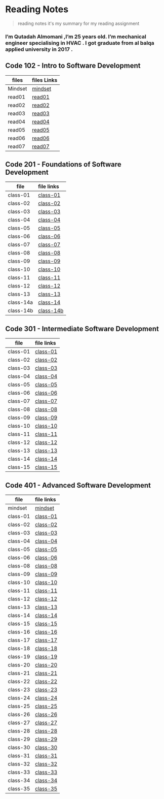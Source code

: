    # Reading Notes    
   
> reading notes it's my summary for my reading assignment

### I’m Qutadah Almomani ,I’m 25 years old. I’m mechanical engineer specialising in HVAC . I got graduate from al balqa applied university in 2017 .

## Code 102 - Intro to Software Development

| files | files Links        
|-----------------|:------------
| Mindset | [mindset](https://qutadah95.github.io/reading-notes/102/Mindset) 
| read01     | [read01](https://qutadah95.github.io/reading-notes/102/read01)       
| read02      | [read02](https://qutadah95.github.io/reading-notes/102/read02)  
| read03     | [read03](https://qutadah95.github.io/reading-notes/102/read03)        
| read04      | [read04](https://qutadah95.github.io/reading-notes/102/read04)
| read05     | [read05](https://qutadah95.github.io/reading-notes/102/read05)       
| read06      | [read06](https://qutadah95.github.io/reading-notes/102/read06)
| read07      | [read07](https://qutadah95.github.io/reading-notes/102/read07) 


## Code 201 - Foundations of Software Development

|file    |  file links           
|-----------------|:------------
| class-01     | [class-01](https://qutadah95.github.io/reading-notes/201/class-01) 
| class-02     | [class-02](https://qutadah95.github.io/reading-notes/201/class-02)
| class-03     | [class-03](https://qutadah95.github.io/reading-notes/201/class-03)
| class-04     | [class-04](https://qutadah95.github.io/reading-notes/201/class-04)
| class-05     | [class-05](https://qutadah95.github.io/reading-notes/201/class-05)
| class-06     | [class-06](https://qutadah95.github.io/reading-notes/201/class-06)
| class-07     | [class-07](https://qutadah95.github.io/reading-notes/201/class-07)
| class-08     | [class-08](https://qutadah95.github.io/reading-notes/201/class-08)
| class-09     | [class-09](https://qutadah95.github.io/reading-notes/201/class-09)
| class-10     | [class-10](https://qutadah95.github.io/reading-notes/201/class-10)
| class-11     | [class-11](https://qutadah95.github.io/reading-notes/201/class-11)
| class-12     | [class-12](https://qutadah95.github.io/reading-notes/201/class-12)
| class-13     | [class-13](https://qutadah95.github.io/reading-notes/201/class-13)
| class-14a     | [class-14](https://qutadah95.github.io/reading-notes/201/class-14)
| class-14b     | [class-14b](https://qutadah95.github.io/reading-notes/201/class-14b)

 
## Code 301 - Intermediate Software Development

|file    |  file links           
|-----------------|:------------
| class-01     | [class-01](https://qutadah95.github.io/reading-notes/301/class-01) 
| class-02     | [class-02](https://qutadah95.github.io/reading-notes/301/class-02) 
| class-03     | [class-03](https://qutadah95.github.io/reading-notes/301/class-03) 
| class-04     | [class-04](https://qutadah95.github.io/reading-notes/301/class-04) 
| class-05     | [class-05](https://qutadah95.github.io/reading-notes/301/class-05) 
| class-06     | [class-06](https://qutadah95.github.io/reading-notes/301/class-06) 
| class-07     | [class-07](https://qutadah95.github.io/reading-notes/301/class-07) 
| class-08     | [class-08](https://qutadah95.github.io/reading-notes/301/class-08) 
| class-09     | [class-09](https://qutadah95.github.io/reading-notes/301/class-09) 
| class-10     | [class-10](https://qutadah95.github.io/reading-notes/301/class-10) 
| class-11     | [class-11](https://qutadah95.github.io/reading-notes/301/class-11) 
| class-12     | [class-12](https://qutadah95.github.io/reading-notes/301/class-12) 
| class-13     | [class-13](https://qutadah95.github.io/reading-notes/301/class-13)
| class-14     | [class-14](https://qutadah95.github.io/reading-notes/301/class-14) 
| class-15     | [class-15](https://qutadah95.github.io/reading-notes/301/class-15) 


## Code 401 - Advanced Software Development

|file    |  file links           
|-----------------|:------------
| mindset     | [mindset](https://qutadah95.github.io/reading-notes/401/mindset) 
| class-01     | [class-01](https://qutadah95.github.io/reading-notes/401/class-01)
| class-02     | [class-02](https://qutadah95.github.io/reading-notes/401/class-02) 
| class-03     | [class-03](https://qutadah95.github.io/reading-notes/401/class-03) 
| class-04     | [class-04](https://qutadah95.github.io/reading-notes/401/class-04) 
| class-05     | [class-05](https://qutadah95.github.io/reading-notes/401/class-05)
| class-06     | [class-06](https://qutadah95.github.io/reading-notes/401/class-06) 
| class-08     | [class-08](https://qutadah95.github.io/reading-notes/401/class-08)  
| class-09     | [class-09](https://qutadah95.github.io/reading-notes/401/class-09)
| class-10     | [class-10](https://qutadah95.github.io/reading-notes/401/class-10) 
| class-11     | [class-11](https://qutadah95.github.io/reading-notes/401/class-11)  
| class-12     | [class-12](https://qutadah95.github.io/reading-notes/401/class-12)      
| class-13     | [class-13](https://qutadah95.github.io/reading-notes/401/class-13) 
| class-14     | [class-14](https://qutadah95.github.io/reading-notes/401/class-14) 
| class-15     | [class-15](https://qutadah95.github.io/reading-notes/401/class-15) 
| class-16     | [class-16](https://qutadah95.github.io/reading-notes/401/class-16) 
| class-17     | [class-17](https://qutadah95.github.io/reading-notes/401/class-17) 
| class-18     | [class-18](https://qutadah95.github.io/reading-notes/401/class-18) 
| class-19     | [class-19](https://qutadah95.github.io/reading-notes/401/class-19) 
| class-20     | [class-20](https://qutadah95.github.io/reading-notes/401/class-20)
| class-21     | [class-21](https://qutadah95.github.io/reading-notes/401/class-21)  
| class-22     | [class-22](https://qutadah95.github.io/reading-notes/401/class-22)  
| class-23     | [class-23](https://qutadah95.github.io/reading-notes/401/class-23) 
| class-24     | [class-24](https://qutadah95.github.io/reading-notes/401/class-24) 
| class-25     | [class-25](https://qutadah95.github.io/reading-notes/401/class-25) 
| class-26     | [class-26](https://qutadah95.github.io/reading-notes/401/class-26) 
| class-27     | [class-27](https://qutadah95.github.io/reading-notes/401/class-27)
| class-28     | [class-28](https://qutadah95.github.io/reading-notes/401/class-28)  
| class-29     | [class-29](https://qutadah95.github.io/reading-notes/401/class-29)  
| class-30     | [class-30](https://qutadah95.github.io/reading-notes/401/class-30)  
| class-31     | [class-31](https://qutadah95.github.io/reading-notes/401/class-31)
| class-32     | [class-32](https://qutadah95.github.io/reading-notes/401/class-32)  
| class-33     | [class-33](https://qutadah95.github.io/reading-notes/401/class-33)  
| class-34     | [class-34](https://qutadah95.github.io/reading-notes/401/class-34)
| class-35     | [class-35](https://qutadah95.github.io/reading-notes/401/class-35)





